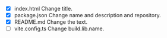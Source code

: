 - [x] index.html Change title.
- [x] package.json Change name and description and repository.
- [x] README.md Change the text.
- [ ] vite.config.ts Change build.lib.name.